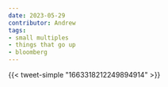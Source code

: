 ```yaml
---
date: 2023-05-29
contributor: Andrew
tags:
- small multiples
- things that go up
- bloomberg
---
```

{{< tweet-simple "1663318212249894914" >}}
<!-- {< tweet user="buccocapital" id="1663318212249894914" >}} -->

